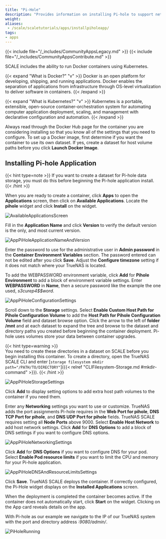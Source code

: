 ```yaml
---
title: "Pi-Hole"
description: "Provides information on installing Pi-hole to support network-level advertisement and internet tracker blocking."
weight: 
aliases: 
 - /scale/scaletutorials/apps/installpiholeapp/
tags:
- apps
---
```


{{< include file="/_includes/CommunityAppsLegacy.md" >}}
{{< include file="/_includes/CommunityAppsContribute.md" >}}

SCALE includes the ability to run Docker containers using Kubernetes.

{{< expand "What is Docker?" "v" >}}
Docker is an open platform for developing, shipping, and running applications. Docker enables the separation of applications from infrastructure through OS-level virtualization to deliver software in containers.
{{< /expand >}}

{{< expand "What is Kubernetes?" "v" >}}
Kubernetes is a portable, extensible, open-source container-orchestration system for automating computer application deployment, scaling, and management with declarative configuration and automation.
{{< /expand >}}

Always read through the Docker Hub page for the container you are considering installing so that you know all of the settings that you need to configure.
To set up a Docker image, first determine if you want the container to use its own dataset. If yes, create a dataset for host volume paths before you click **Launch Docker Image**.

## Installing Pi-hole Application

{{< hint type=note >}}
If you want to create a dataset for Pi-hole data storage, you must do this before beginning the Pi-hole application install.
{{< /hint >}}

When you are ready to create a container, click **Apps** to open the **Applications** screen, then click on **Available Applications**.
Locate the **pihole** widget and click **Install** on the widget.

![AvailableApplicationsScreen](/images/SCALE/Apps/AvailableApplicationsScreen.png "Available Applications")

Fill in the **Application Name** and click **Version** to verify the default version is the only, and most current version.

![AppPiHoleApplicationNameAndVersion](/images/SCALE/Apps/AppPiHoleApplicationNameAndVersion.png "Pi-Hole Application Name and Version")

Enter the password to use for the administrative user in **Admin password** in the **Container Environment Variables** section. The password entered can not be edited after you click **Save**.
Adjust the **Configure timezone** setting if it does not match where your TrueNAS is located.

To add the WEBPASSWORD environment variable, click **Add** for **Pihole Environment** to add a block of environment variable settings.
Enter **WEBPASSWORD** in **Name**, then a secure password like the example the one used, *s3curep4$$word*.

![AppPiHoleConfigurationSettings](/images/SCALE/Apps/AppPiHoleConfigurationSettings.png "SCALE Apps Configuration Settings")

Scroll down to the **Storage** settings.
Select **Enable Custom Host Path for Pihole Configuration Volume** to add the **Host Path for Pihole Configuration Volume** field and dataset browse option.
Click the arrow to the left of **<span class="material-icons">folder</span> /mnt** and at each dataset to expand the tree and browse to the dataset and directory paths you created before beginning the container deployment.
Pi-hole uses volumes store your data between container upgrades.

{{< hint type=warning >}}  
You need to create these directories in a dataset on SCALE before you begin installing this container. To create a directory, open the TrueNAS SCALE CLI and enter [`storage filesystem mkdir path="/PATH/TO/DIRECTORY"`]({{< relref "CLIFilesystem-Storage.md #mkdir-command" >}}).
{{< /hint >}}

![AppPiHoleStorageSettings](/images/SCALE/Apps/AppPiHoleStorageSettings.png "PiHole Storage Settings")

Click **Add** to display setting options to add extra host path volumes to the container if you need them.

Enter any **Networking** settings you want to use or customize.
TrueNAS adds the port assignments Pi-hole requires in the **Web Port for pihole**, **DNS TCP Port for pihole**, and **DNS UDP Port for pihole** fields. TrueNAS SCALE requires setting all **Node Ports** above 9000.
Select **Enable Host Network** to add host network settings.
Click **Add** for **DNS Options** to add a block of DNS settings if you want to configure DNS options.

![AppPiHoleNetworkingSettings](/images/SCALE/Apps/AppPiHoleNetworkingSettings.png "Pi-Hole Network and Port Forwarding")

Click **Add** for **DNS Options** if you want to configure DNS for your pod.
Select **Enable Pod resource limits** if you want to limit the CPU and memory for your Pi-hole application.

![AppPiHoleDNSAndResourceLimitsSettings](/images/SCALE/Apps/AppPiHoleDNSAndResourceLimitsSettings.png "PiHole DNS and Resource Limit Settings")

Click **Save**.
TrueNAS SCALE deploys the container.
If correctly configured, the Pi-Hole widget displays on the **Installed Applications** screen.

When the deployment is completed the container becomes active. If the container does not automatically start, click **Start** on the widget.
Clicking on the App card reveals details on the app.

With Pi-hole as our example we navigate to the IP of our TrueNAS system with the port and directory address *:9080/admin/*.

![PiHoleRunning](/images/SCALE/Apps/AppsPiHoleRunning.png "PiHole Running")
